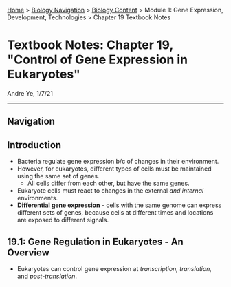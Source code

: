 [Home](https://andre-ye.github.io) > [Biology Navigation](https://andre-ye.github.io/biology/biology_navigation) > [Biology Content](https://andre-ye.github.io/biology/biology_navigation#biology-content) > Module 1: Gene Expression, Development, Technologies > Chapter 19 Textbook Notes

# Textbook Notes: Chapter 19, "Control of Gene Expression in Eukaryotes"
Andre Ye, 1/7/21

---

## Navigation

## Introduction
- Bacteria regulate gene expression b/c of changes in their environment.
- However, for eukaryotes, different types of cells must be maintained using the same set of genes.
  - All cells differ from each other, but have the same genes.
- Eukaryote cells must react to changes in the external  *and internal* environments.
- **Differential gene expression** - cells with the same genome can express different sets of genes, because cells at different times and locations are exposed to different signals.

## 19.1: Gene Regulation in Eukaryotes - An Overview
- Eukaryotes can control gene expression at *transcription, translation,* and *post-translation*.
